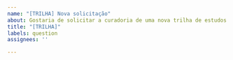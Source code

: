 ```yaml
---
name: "[TRILHA] Nova solicitação"
about: Gostaria de solicitar a curadoria de uma nova trilha de estudos.
title: "[TRILHA]"
labels: question
assignees: ''

---
```



